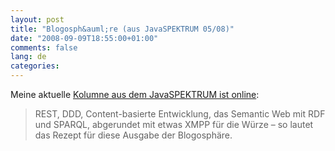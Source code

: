 ```yaml
---
layout: post
title: "Blogosph&auml;re (aus JavaSPEKTRUM 05/08)"
date: "2008-09-09T18:55:00+01:00"
comments: false
lang: de
categories: 
---
```


<p>Meine aktuelle <a href="http://www.sigs.de/blog/js/?p=38">Kolumne aus dem JavaSPEKTRUM ist online</a>:</p>

<blockquote>
<p>REST, DDD, Content-basierte Entwicklung, das Semantic Web mit RDF und SPARQL, abgerundet mit etwas XMPP für die Würze – so lautet das Rezept für diese Ausgabe der Blogosphäre.</p>
</blockquote>


